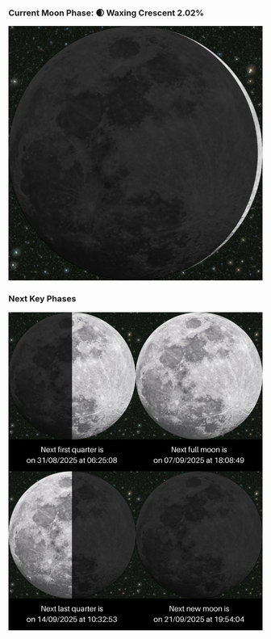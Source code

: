 ### Current Moon Phase: 🌒 Waxing Crescent 2.02%
![Moon Phase](moonphase.png)
### Next Key Phases
![Gallery](gallery.png)